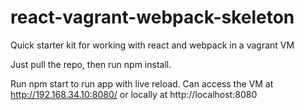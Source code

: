 # react-vagrant-webpack-skeleton
Quick starter kit for working with react and webpack in a vagrant VM

Just pull the repo, then run npm install. 

Run npm start to run app with live reload. Can access the VM at http://192.168.34.10:8080/ or locally at http://localhost:8080
